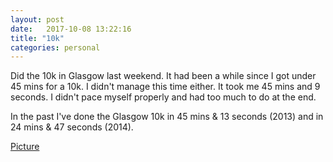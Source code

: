 ```yaml
---
layout: post
date:   2017-10-08 13:22:16
title: "10k"
categories: personal
---
```


Did the 10k in Glasgow last weekend. It had been a while since I got under 45 mins for a 10k. I didn't manage this time either. It took me 45 mins and 9 seconds. I didn't pace myself properly and had too much to do at the end.

In the past I've done the Glasgow 10k in 45 mins & 13 seconds (2013) and in 24 mins & 47 seconds (2014).

<a href="/resources/10k/rt20x30-GSRN0427.jpeg" data-lightbox="montage">Picture</a><br/>

